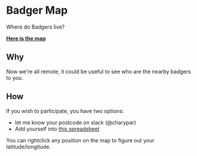 # Badger Map

Where do Badgers live?

[**Here is the map**](https://redbadger.github.io/badger-map)

## Why

Now we're all remote, it could be useful to see who are the nearby badgers to you.

## How

If you wish to participate, you have two options:

- let me know your postcode on slack (@charypar)
- Add yourself into [this spreadsheet](https://docs.google.com/spreadsheets/d/1U_mjJv-3xlxfx1R1-f6eJY5UjWbDEVevu_oCziy4a4I/edit)

You can rightclick any position on the map to figure out your latitude/longitude.
